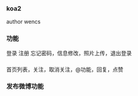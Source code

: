 ### koa2
  author wencs
### 功能
  登录 注册  忘记密码，信息修改，照片上传，退出登录
###
  首页列表，关注，取消关注，@功能，回复，点赞

### 发布微博功能
